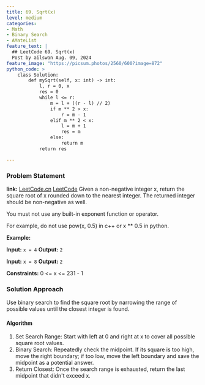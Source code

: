 ```yaml
---
title: 69. Sqrt(x)
level: medium
categories:
- Math
- Binary Search
- AMateList
feature_text: |
  ## LeetCode 69. Sqrt(x)
  Post by ailswan Aug. 09, 2024
feature_image: "https://picsum.photos/2560/600?image=872"
python_code: >
    class Solution:
        def mySqrt(self, x: int) -> int:
            l, r = 0, x
            res = 0
            while l <= r:
                m = l + ((r - l) // 2)
                if m ** 2 > x:
                    r = m - 1
                elif m ** 2 < x:
                    l = m + 1
                    res = m
                else:
                    return m 
            return res

---
```


### Problem Statement
**link:**
[LeetCode.cn](https://leetcode.cn/problems/sqrtx/)
[LeetCode](https://leetcode.com/sqrtx/)
Given a non-negative integer x, return the square root of x rounded down to the nearest integer. The returned integer should be non-negative as well.

You must not use any built-in exponent function or operator.

For example, do not use pow(x, 0.5) in c++ or x ** 0.5 in python.
 
**Example:**

**Input:** `x = 4`
**Output:** `2`

**Input:** `x = 8`
**Output:** `2`

**Constraints:**
0 <= x <= 231 - 1

### Solution Approach
Use binary search to find the square root by narrowing the range of possible values until the closest integer is found.

#### Algorithm
1. Set Search Range: Start with left at 0 and right at x to cover all possible square root values.
2. Binary Search: Repeatedly check the midpoint. If its square is too high, move the right boundary; if too low, move the left boundary and save the midpoint as a potential answer.
3. Return Closest: Once the search range is exhausted, return the last midpoint that didn't exceed x.